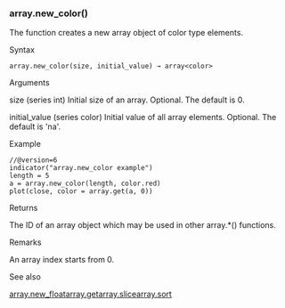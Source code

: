 ### array.new\_color()

The function creates a new array object of color type elements.

Syntax

```
array.new_color(size, initial_value) → array<color>
```

Arguments

size (series int) Initial size of an array. Optional. The default is 0.

initial\_value (series color) Initial value of all array elements. Optional. The default is 'na'.

Example

```
//@version=6  
indicator("array.new_color example")  
length = 5  
a = array.new_color(length, color.red)  
plot(close, color = array.get(a, 0))
```

Returns

The ID of an array object which may be used in other array.\*() functions.

Remarks

An array index starts from 0.

See also

[array.new\_float](#fun_array.new_float)[array.get](#fun_array.get)[array.slice](#fun_array.slice)[array.sort](#fun_array.sort)
